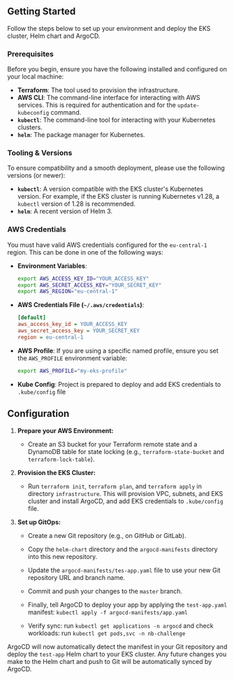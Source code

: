 ## Getting Started

Follow the steps below to set up your environment and deploy the EKS cluster, Helm chart and ArgoCD.

### Prerequisites

Before you begin, ensure you have the following installed and configured on your local machine:

* **Terraform**: The tool used to provision the infrastructure.
* **AWS CLI**: The command-line interface for interacting with AWS services. This is required for authentication and for the `update-kubeconfig` command.
* **`kubectl`**: The command-line tool for interacting with your Kubernetes clusters.
* **`helm`**: The package manager for Kubernetes.

### Tooling & Versions

To ensure compatibility and a smooth deployment, please use the following versions (or newer):

* **`kubectl`**: A version compatible with the EKS cluster's Kubernetes version. For example, if the EKS cluster is running Kubernetes v1.28, a `kubectl` version of 1.28 is recommended.
* **`helm`**: A recent version of Helm 3.

### AWS Credentials

You must have valid AWS credentials configured for the `eu-central-1` region. This can be done in one of the following ways:

* **Environment Variables**:
    ```bash
    export AWS_ACCESS_KEY_ID="YOUR_ACCESS_KEY"
    export AWS_SECRET_ACCESS_KEY="YOUR_SECRET_KEY"
    export AWS_REGION="eu-central-1"
    ```

* **AWS Credentials File (`~/.aws/credentials`)**:
    ```ini
    [default]
    aws_access_key_id = YOUR_ACCESS_KEY
    aws_secret_access_key = YOUR_SECRET_KEY
    region = eu-central-1
    ```
    
* **AWS Profile**: If you are using a specific named profile, ensure you set the `AWS_PROFILE` environment variable:
    ```bash
    export AWS_PROFILE="my-eks-profile"
    ```

* **Kube Config**: Project is prepared to deploy and add EKS credentials to `.kube/config` file

## Configuration

1.  **Prepare your AWS Environment:**

    -   Create an S3 bucket for your Terraform remote state and a DynamoDB table for state locking (e.g., `terraform-state-bucket` and `terraform-lock-table`).

2.  **Provision the EKS Cluster:**

    -   Run `terraform init`, `terraform plan`, and `terraform apply` in directory `infrastructure`. This will provision VPC, subnets, and EKS cluster and install ArgoCD, and add EKS credentials to `.kube/config` file.

3.  **Set up GitOps:**
 
    -   Create a new Git repository (e.g., on GitHub or GitLab).

    -   Copy the `helm-chart` directory and the `argocd-manifests` directory into this new repository.

    -   Update the `argocd-manifests/tes-app.yaml` file to use your new Git repository URL and branch name.

    -   Commit and push your changes to the `master` branch.

    -   Finally, tell ArgoCD to deploy your app by applying the `test-app.yaml` manifest: `kubectl apply -f argocd-manifests/app.yaml`

    -   Verify sync: run `kubectl get applications -n argocd` and check workloads: run `kubectl get pods,svc -n nb-challenge`

ArgoCD will now automatically detect the manifest in your Git repository and deploy the `test-app` Helm chart to your EKS cluster. Any future changes you make to the Helm chart and push to Git will be automatically synced by ArgoCD.